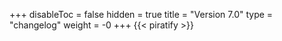 +++
disableToc = false
hidden = true
title = "Version 7.0"
type = "changelog"
weight = -0
+++
{{< piratify >}}
